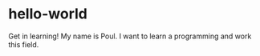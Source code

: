 # hello-world
Get in learning!
My name is Poul. I want to learn a programming and work this field. 

